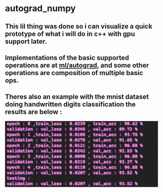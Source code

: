# autograd_numpy
## This lil thing was done so i can visualize a quick prototype of what i will do in c++ with gpu support later.
## Implementations of the basic supported operations are at [ml/autograd](ml/autograd/), and some other operations are composition of multiple basic ops. 
## Theres also an example with the mnist dataset doing handwritten digits classification the results are below :
![image](mnist_results.png)
